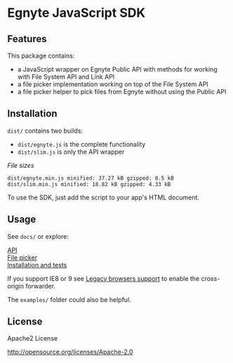 Egnyte JavaScript SDK
=============

## Features

This package contains:

 - a JavaScript wrapper on Egnyte Public API with methods for working with File System API and Link API 
 - a file picker implementation working on top of the File System API
 - a file picker helper to pick files from Egnyte without using the Public API
 

## Installation

`dist/` contains two builds:

 - `dist/egnyte.js` is the complete functionality
 - `dist/slim.js` is only the API wrapper

_File sizes_
```
dist/egnyte.min.js minified: 37.27 kB gzipped: 8.5 kB
dist/slim.min.js minified: 18.82 kB gzipped: 4.33 kB

```

To use the SDK, just add the script to your app's HTML document.

## Usage

See `docs/` or explore:

[API](src/docs/api.md)  
[File picker](src/docs/filepicker.md)  
[Installation and tests](src/docs/installation.md)  

If you support IE8 or 9 see [Legacy browsers support](src/docs/ie8or9.md) to enable the cross-origin forwarder.

The `examples/` folder could also be helpful.


## License

Apache2 License

http://opensource.org/licenses/Apache-2.0
